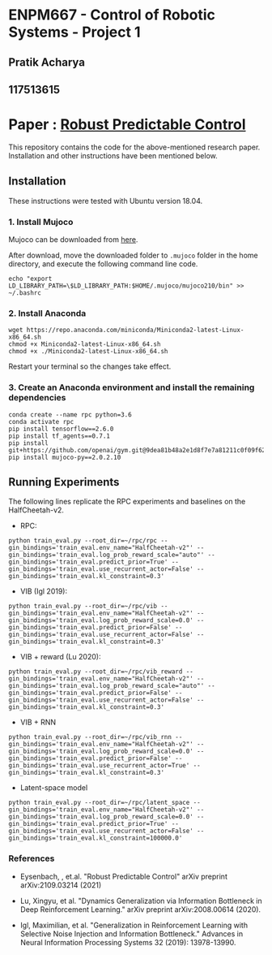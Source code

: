 # ENPM667 - Control of Robotic Systems - Project 1

## Pratik Acharya   
## 117513615  

# Paper : [Robust Predictable Control](https://arxiv.org/pdf/2109.03214v1.pdf)  

This repository contains the code for the above-mentioned research paper. Installation and other instructions have been mentioned below.

## Installation
These instructions were tested with Ubuntu version 18.04.


### 1. Install Mujoco
Mujoco can be downloaded from [here](https://mujoco.org/download).


After download, move the downloaded folder to `.mujoco` folder in the home directory, and execute the following command line code.
```
echo "export LD_LIBRARY_PATH=\$LD_LIBRARY_PATH:$HOME/.mujoco/mujoco210/bin" >> ~/.bashrc
```

### 2. Install Anaconda
```
wget https://repo.anaconda.com/miniconda/Miniconda2-latest-Linux-x86_64.sh
chmod +x Miniconda2-latest-Linux-x86_64.sh
chmod +x ./Miniconda2-latest-Linux-x86_64.sh
```
Restart your terminal so the changes take effect.


### 3. Create an Anaconda environment and install the remaining dependencies
```
conda create --name rpc python=3.6
conda activate rpc
pip install tensorflow==2.6.0
pip install tf_agents==0.7.1
pip install git+https://github.com/openai/gym.git@9dea81b48a2e1d8f7e7a81211c0f09f627ee61a9
pip install mujoco-py==2.0.2.10
```



## Running Experiments

The following lines replicate the RPC experiments and baselines on the HalfCheetah-v2.

* RPC:
```
python train_eval.py --root_dir=~/rpc/rpc --gin_bindings='train_eval.env_name="HalfCheetah-v2"' -- gin_bindings='train_eval.log_prob_reward_scale="auto"' --gin_bindings='train_eval.predict_prior=True' -- gin_bindings='train_eval.use_recurrent_actor=False' --gin_bindings='train_eval.kl_constraint=0.3'
```
  
* VIB (Igl 2019):
```
python train_eval.py --root_dir=~/rpc/vib --gin_bindings='train_eval.env_name="HalfCheetah-v2"' --gin_bindings='train_eval.log_prob_reward_scale=0.0' --gin_bindings='train_eval.predict_prior=False' --gin_bindings='train_eval.use_recurrent_actor=False' --gin_bindings='train_eval.kl_constraint=0.3'
```

* VIB + reward (Lu 2020):
```
python train_eval.py --root_dir=~/rpc/vib_reward --gin_bindings='train_eval.env_name="HalfCheetah-v2"' --gin_bindings='train_eval.log_prob_reward_scale="auto"' --gin_bindings='train_eval.predict_prior=False' --gin_bindings='train_eval.use_recurrent_actor=False' --gin_bindings='train_eval.kl_constraint=0.3'
```

* VIB + RNN 
```
python train_eval.py --root_dir=~/rpc/vib_rnn --gin_bindings='train_eval.env_name="HalfCheetah-v2"' --gin_bindings='train_eval.log_prob_reward_scale=0.0' --gin_bindings='train_eval.predict_prior=False' --gin_bindings='train_eval.use_recurrent_actor=True' --gin_bindings='train_eval.kl_constraint=0.3'
```

* Latent-space model
```
python train_eval.py --root_dir=~/rpc/latent_space --gin_bindings='train_eval.env_name="HalfCheetah-v2"' --gin_bindings='train_eval.log_prob_reward_scale=0.0' --gin_bindings='train_eval.predict_prior=True' --gin_bindings='train_eval.use_recurrent_actor=False' --gin_bindings='train_eval.kl_constraint=100000.0'
```

### References
* Eysenbach, , et.al. "Robust Predictable Control" arXiv preprint arXiv:2109.03214 (2021)

* Lu, Xingyu, et al. "Dynamics Generalization via Information Bottleneck in Deep Reinforcement Learning." arXiv preprint arXiv:2008.00614 (2020).
* Igl, Maximilian, et al. "Generalization in Reinforcement Learning with Selective Noise Injection and Information Bottleneck." Advances in Neural Information Processing Systems 32 (2019): 13978-13990.
